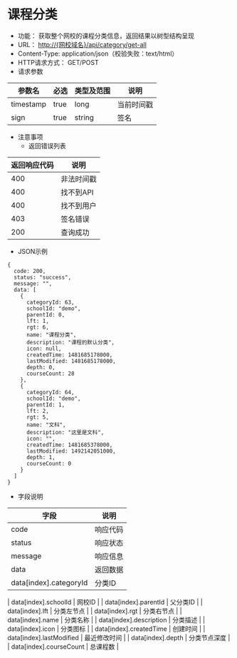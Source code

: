 # 课程分类

* 功能： 获取整个网校的课程分类信息，返回结果以树型结构呈现
* URL： [http://{网校域名}/api/category/get-all](http://{网校域名}/api/category/get-all)
* Content-Type: application/json（校验失败：text/html）
* HTTP请求方式： GET/POST
* 请求参数

| 参数名 | 必选 | 类型及范围 | 说明 |
| --- | --- | --- | --- |
| timestamp | true | long | 当前时间戳 |
| sign | true | string | 签名 |

* 注意事项
  * 返回错误列表

| 返回响应代码 | 说明 |
| --- | --- |
| 400 | 非法时间戳 |
| 400 | 找不到API |
| 400 | 找不到用户 |
| 403 | 签名错误 |
| 200 | 查询成功 |

* JSON示例

```
{
  code: 200,
  status: "success",
  message: "",
  data: [
    {
      categoryId: 63,
      schoolId: "demo",
      parentId: 0,
      lft: 1,
      rgt: 6,
      name: "课程分类",
      description: "课程的默认分类",
      icon: null,
      createdTime: 1481685178000,
      lastModified: 1481685178000,
      depth: 0,
      courseCount: 28
    },
    {
      categoryId: 64,
      schoolId: "demo",
      parentId: 1,
      lft: 2,
      rgt: 5,
      name: "文科",
      description: "这里是文科",
      icon: "",
      createdTime: 1481685378000,
      lastModified: 1492142051000,
      depth: 1,
      courseCount: 0
    }
  ]
}
```

* 字段说明

| 字段 | 说明 |
| --- | --- |
| code | 响应代码 |
| status | 响应状态 |
| message | 响应信息 |
| data | 返回数据 |
| data\[index\].categoryId | 分类ID |

| data\[index\].schoolId | 网校ID |
| data\[index\].parentId | 父分类ID |
| data\[index\].lft | 分类左节点 |
| data\[index\].rgt | 分类右节点 |
| data\[index\].name | 分类名称 |
| data\[index\].description | 分类描述 |
| data\[index\].icon | 分类图标 |
| data\[index\].createdTime | 创建时间 |
| data\[index\].lastModified | 最近修改时间 |
| data\[index\].depth | 分类节点深度 |
| data\[index\].courseCount | 总课程数 |



